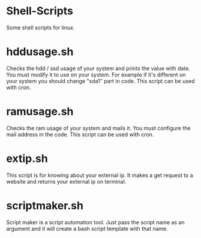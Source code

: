# Shell-Scripts
Some shell scripts for linux. 

# hddusage.sh

Checks the hdd / ssd usage of your system and prints the value with date. You must modify it to use on your system. For example if it's different on your system 
you should change "sda1" part in code. 
This script can be used with cron.

# ramusage.sh

Checks the ram usage of your system and mails it. You must configure the mail address in the code. 
This script can be used with cron.

# extip.sh 

This script is for knowing about your external ip. It makes a get request to a website and returns your external ip on terminal.

# scriptmaker.sh

Script maker is a script automation tool. Just pass the script name as an argument and it will create a bash script template with that name.
